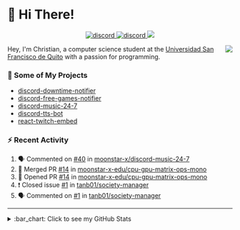# :wave: Hi There!

<p align="center">
  <a href="https://discord.gg/mhj3Zsv">
    <img alt="discord" src="https://img.shields.io/discord/730998659008823296.svg?label=&logo=discord&logoColor=ffffff&color=7389D8&labelColor=6A7EC2"/>
  </a>
  <a href="https://twitter.com/moonstar_x99">
    <img alt="discord" src="https://img.shields.io/twitter/follow/moonstar_x99?label=Follow%20Me%21&style=social"/>
  </a>
  <a href="https://badges.pufler.dev">
    <img src="https://badges.pufler.dev/visits/moonstar-x/moonstar-x?style=flat&logo=github">
  </a>
</p>

<img align="right" src="https://media.tenor.com/images/cb8fb20986aac7eef75c8ce6bc3997c0/tenor.gif" />

Hey, I'm Christian, a computer science student at the [Universidad San Francisco de Quito](http://www.usfq.edu.ec/Paginas/Inicio.aspx) with a passion for programming.

### :rocket: Some of My Projects

* [discord-downtime-notifier](https://github.com/moonstar-x/discord-downtime-notifier)
* [discord-free-games-notifier](https://github.com/moonstar-x/discord-free-games-notifier)
* [discord-music-24-7](https://github.com/moonstar-x/discord-music-24-7)
* [discord-tts-bot](https://github.com/moonstar-x/discord-tts-bot)
* [react-twitch-embed](https://github.com/moonstar-x/react-twitch-embed)

### :zap: Recent Activity

<!--START_SECTION:activity-->
1. 🗣 Commented on [#40](https://github.com/moonstar-x/discord-music-24-7/issues/40) in [moonstar-x/discord-music-24-7](https://github.com/moonstar-x/discord-music-24-7)
2. 🎉 Merged PR [#14](https://github.com/moonstar-x-edu/cpu-gpu-matrix-ops-mono/pull/14) in [moonstar-x-edu/cpu-gpu-matrix-ops-mono](https://github.com/moonstar-x-edu/cpu-gpu-matrix-ops-mono)
3. 💪 Opened PR [#14](https://github.com/moonstar-x-edu/cpu-gpu-matrix-ops-mono/pull/14) in [moonstar-x-edu/cpu-gpu-matrix-ops-mono](https://github.com/moonstar-x-edu/cpu-gpu-matrix-ops-mono)
4. ❗️ Closed issue [#1](https://github.com/tanb01/society-manager/issues/1) in [tanb01/society-manager](https://github.com/tanb01/society-manager)
5. 🗣 Commented on [#1](https://github.com/tanb01/society-manager/issues/1) in [tanb01/society-manager](https://github.com/tanb01/society-manager)
<!--END_SECTION:activity-->

---

<details>
  <summary>
    :bar_chart: Click to see my GitHub Stats
  </summary>
  <p align="center">
    <br>
    <img alt="GitHub Stats" src="https://github-readme-stats.vercel.app/api?username=moonstar-x&count_private=true&show_icons=true&theme=dracula" />
    <br>
    <img alt="GitHub Top Languages" src="https://github-readme-stats.vercel.app/api/top-langs/?username=moonstar-x&layout=compact&theme=dracula" />
  </p>
</details>
